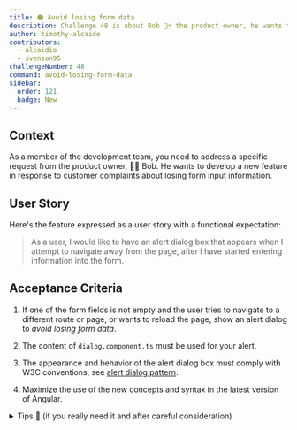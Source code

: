 ```yaml
---
title: 🟠 Avoid losing form data
description: Challenge 48 is about Bob 🧙‍♂️ the product owner, he wants to develop a new feature in response to customer complaints about losing form input information.
author: timothy-alcaide
contributors:
  - alcaidio
  - svenson95
challengeNumber: 48
command: avoid-losing-form-data
sidebar:
  order: 121
  badge: New
---
```


## Context

As a member of the development team, you need to address a specific request from the product owner, 🧙‍♂️ Bob. He wants to develop a new feature in response to customer complaints about losing form input information.

## User Story

Here's the feature expressed as a user story with a functional expectation:

> As a user, I would like to have an alert dialog box that appears when
> I attempt to navigate away from the page, after I have started
> entering information into the form.

## Acceptance Criteria

1. If one of the form fields is not empty and the user tries to navigate to a different route or page, or wants to reload the page, show an alert dialog to _avoid losing form data_.

2. The content of `dialog.component.ts` must be used for your alert.
3. The appearance and behavior of the alert dialog box must comply with W3C conventions, see [alert dialog pattern](https://www.w3.org/WAI/ARIA/apg/patterns/alertdialog/).
4. Maximize the use of the new concepts and syntax in the latest version of Angular.

<details>
    <summary>Tips 🤫 (if you really need it and after careful consideration)</summary>
    <ul>
    <li>Use the [Material CDK](https://material.angular.io/cdk/) Dialog or Overlay - dont forget to add <code>@import '@angular/cdk/overlay-prebuilt.css'</code> in <code>styles.scss</code></li>
    <li>Use the [CanDeactivate](https://angular.io/api/router/CanDeactivate) guard in the new functional approach.</li>
    </ul>
</details>
